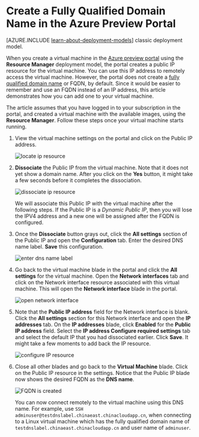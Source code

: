 <properties
   pageTitle="Create an FQDN for a VM in the Azure Management Portal | Windows Azure"
   description="Learn how to create a Fully Qualified Domain Name or FQDN for a Resource Manager based virtual machine in the Azure preview portal."
   services="virtual-machines"
   documentationCenter=""
   authors="dsk-2015"
   manager="timlt"
   editor="tysonn"
   tags="azure-resource-manager"/>

<tags
	ms.service="virtual-machines"
	ms.date="08/21/2015"
	wacn.date=""/>

# Create a Fully Qualified Domain Name in the Azure Preview Portal

[AZURE.INCLUDE [learn-about-deployment-models](../includes/learn-about-deployment-models-rm-include.md)] classic deployment model.


When you create a virtual machine in the [Azure preview portal](https://manage.windowsazure.cn) using the **Resource Manager** deployment model, the portal creates a public IP resource for the virtual machine. You can use this IP address to remotely access the virtual machine. However, the portal does not create a [fully qualified domain name](https://en.wikipedia.org/wiki/Fully_qualified_domain_name) or FQDN, by default. Since it would be easier to remember and use an FQDN instead of an IP address, this article demonstrates how you can add one to your virtual machine.

The article assumes that you have logged in to your subscription in the portal, and created a virtual machine with the available images, using the **Resource Manager**. Follow these steps once your virtual machine starts running.

1.  View the virtual machine settings on the portal and click on the Public IP address.

    ![locate ip resource](./media/virtual-machines-create-fqdn-on-portal/locatePublicIP.PNG)

2.  **Dissociate** the Public IP from the virtual machine. Note that it does not yet show a domain name. After you click on the **Yes** button, it might take a few seconds before it completes the dissociation.

    ![dissociate ip resource](./media/virtual-machines-create-fqdn-on-portal/dissociateIP.PNG)

    We will associate this Public IP with the virtual machine after the following steps. If the Public IP is a _Dynamic Public IP_, then you will lose the IPV4 address and a new one will be assigned after the FQDN is configured.

3.  Once the **Dissociate** button grays out, click the **All settings** section of the Public IP and open the **Configuration** tab. Enter the desired DNS name label. **Save** this configuration.

    ![enter dns name label](./media/virtual-machines-create-fqdn-on-portal/dnsNameLabel.PNG)

4.  Go back to the virtual machine blade in the portal and click the **All settings** for the virtual machine. Open the **Network interfaces** tab and click on the Network interface resource associated with this virtual machine. This will open the **Network interface** blade in the portal.

    ![open network interface](./media/virtual-machines-create-fqdn-on-portal/openNetworkInterface.PNG)

5.  Note that the **Public IP address** field for the Network interface is blank. Click the **All settings** section for this Network interface and open the **IP addresses** tab. On the **IP addresses** blade, click **Enabled** for the **Public IP address** field. Select the **IP address Configure required settings** tab and select the default IP that you had dissociated earlier. Click **Save**. It might take a few moments to add back the IP resource.

    ![configure IP resource](./media/virtual-machines-create-fqdn-on-portal/configureIP.PNG)

6.  Close all other blades and go back to the **Virtual Machine** blade. Click on the Public IP resource in the settings. Notice that the Public IP blade now shows the desired FQDN as the **DNS name**.

    ![FQDN is created](./media/virtual-machines-create-fqdn-on-portal/fqdnCreated.PNG)

    You can now connect remotely to the virtual machine using this DNS name. For example, use `SSH adminuser@testdnslabel.chinaeast.chinacloudapp.cn`, when connecting to a Linux virtual machine which has the fully qualified domain name of `testdnslabel.chinaeast.chinacloudapp.cn` and user name of `adminuser`.
